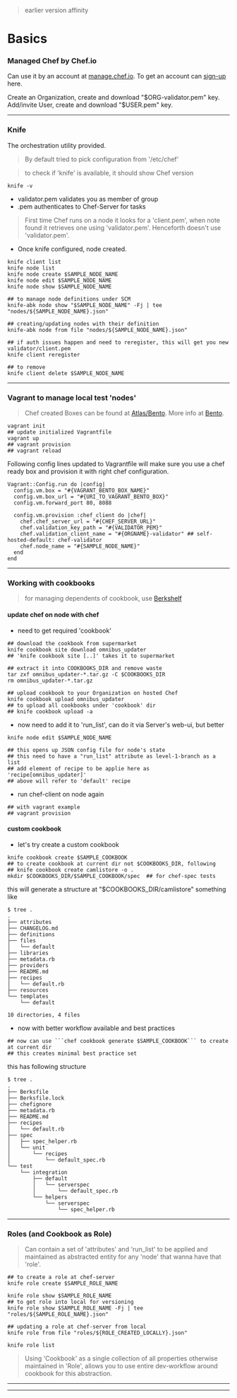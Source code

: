 > earlier version affinity

# Basics

### Managed Chef by Chef.io

Can use it by an account at [manage.chef.io](https://manage.chef.io/login). To get an account can [sign-up](https://manage.chef.io/signup) here.

Create an Organization, create and download "$ORG-validator.pem" key.
Add/invite User, create and download "$USER.pem" key.

---

### Knife

The orchestration utility provided.

> By default tried to pick configuration from '/etc/chef'

> to check if 'knife' is available, it should show Chef version
```
knife -v
```

* validator.pem validates you as member of group
* <User>.pem authenticates to Chef-Server for tasks

> First time Chef runs on a node it looks for a 'client.pem', when note found it retrieves one using 'validator.pem'. Henceforth doesn't use 'validator.pem'.

* Once knife configured, node created.

```
knife client list
knife node list
knife node create $SAMPLE_NODE_NAME
knife node edit $SAMPLE_NODE_NAME
knife node show $SAMPLE_NODE_NAME

## to manage node definitions under SCM
knife-abk node show "$SAMPLE_NODE_NAME" -Fj | tee "nodes/${SAMPLE_NODE_NAME}.json"

## creating/updating nodes with their definition
knife-abk node from file "nodes/${SAMPLE_NODE_NAME}.json"

## if auth issues happen and need to reregister, this will get you new validator/client.pem
knife client reregister

## to remove
knife client delete $SAMPLE_NODE_NAME
```

---

### Vagrant to manage local test 'nodes'

> Chef created Boxes can be found at [Atlas/Bento](https://atlas.hashicorp.com/bento/).
> More info at [Bento](https://github.com/chef/bento/blob/master/README.md).

```
vagrant init
## update initialized Vagrantfile
vagrant up
## vagrant provision
## vagrant reload
```

Following config lines updated to Vagrantfile will make sure you use a chef ready box and provision it with right 
chef configuration.

```
Vagrant::Config.run do |config|
  config.vm.box = "#{VAGRANT_BENTO_BOX_NAME}"
  config.vm.box_url = "#{URI_TO_VAGRANT_BENTO_BOX}"
  config.vm.forward_port 80, 8088

  config.vm.provision :chef_client do |chef|
    chef.chef_server_url = "#{CHEF_SERVER_URL}"
    chef.validation_key_path = "#{VALIDATOR_PEM}"
    chef.validation_client_name = "#{ORGNAME}-validator" ## self-hosted-default: chef-validator
    chef.node_name = "#{SAMPLE_NODE_NAME}"
  end
end
```
---

### Working with cookbooks

> for managing dependents of cookbook, use [Berkshelf](https://berkshelf.com)

#### update chef on node with chef

* need to get required 'cookbook'

```
## download the cookbook from supermarket
knife cookbook site download omnibus_updater
## 'knife cookbook site [..]' takes it to supermarket

## extract it into COOKBOOKS_DIR and remove waste
tar zxf omnibus_updater-*.tar.gz -C $COOKBOOKS_DIR
rm omnibus_updater-*.tar.gz

## upload cookbook to your Organization on hosted Chef
knife cookbook upload omnibus_updater
## to upload all cookbooks under 'cookbook' dir
## knife cookbook upload -a
```

* now need to add it to 'run\_list', can do it via Server's web-ui, but better

```
knife node edit $SAMPLE_NODE_NAME

## this opens up JSON config file for node's state
## this need to have a "run_list" attribute as level-1-branch as a list
## add element of recipe to be applie here as 'recipe[omnibus_updater]'
## above will refer to 'default' recipe
```

* run chef-client on node again

```
## with vagrant example
## vagrant provision
```

#### custom cookbook

* let's try create a custom cookbook

```
knife cookbook create $SAMPLE_COOKBOOK
## to create cookbook at current dir not $COOKBOOKS_DIR, following
## knife cookbook create camlistore -o .
mkdir $COOKBOOKS_DIR/$SAMPLE_COOKBOOK/spec  ## for chef-spec tests
```

this will generate a structure at "$COOKBOOKS\_DIR/camlistore" something like
```
$ tree .
.
├── attributes
├── CHANGELOG.md
├── definitions
├── files
│   └── default
├── libraries
├── metadata.rb
├── providers
├── README.md
├── recipes
│   └── default.rb
├── resources
└── templates
    └── default

10 directories, 4 files
```

* now with better workflow available and best practices

```
## now can use ```chef cookbook generate $SAMPLE_COOKBOOK``` to create at current dir
## this creates minimal best practice set
```

this has following structure
```
$ tree .
.
├── Berksfile
├── Berksfile.lock
├── chefignore
├── metadata.rb
├── README.md
├── recipes
│   └── default.rb
├── spec
│   ├── spec_helper.rb
│   └── unit
│       └── recipes
│           └── default_spec.rb
└── test
    └── integration
        ├── default
        │   └── serverspec
        │       └── default_spec.rb
        └── helpers
            └── serverspec
                └── spec_helper.rb
```

---

### Roles (and Cookbook as Role)

> Can contain a set of 'attributes' and 'run\_list' to be applied and maintained as abstracted entity for any 'node' that wanna have that 'role'.

```
## to create a role at chef-server
knife role create $SAMPLE_ROLE_NAME

knife role show $SAMPLE_ROLE_NAME
## to get role into local for versioning
knife role show $SAMPLE_ROLE_NAME -Fj | tee "roles/${SAMPLE_ROLE_NAME}.json"

## updating a role at chef-server from local
knife role from file "roles/${ROLE_CREATED_LOCALLY}.json"

knife role list
```

> Using 'Cookbook' as a single collection of all properties otherwise maintained in 'Role', allows you to use entire dev-workflow around cookbook for this abstraction.

---
---
